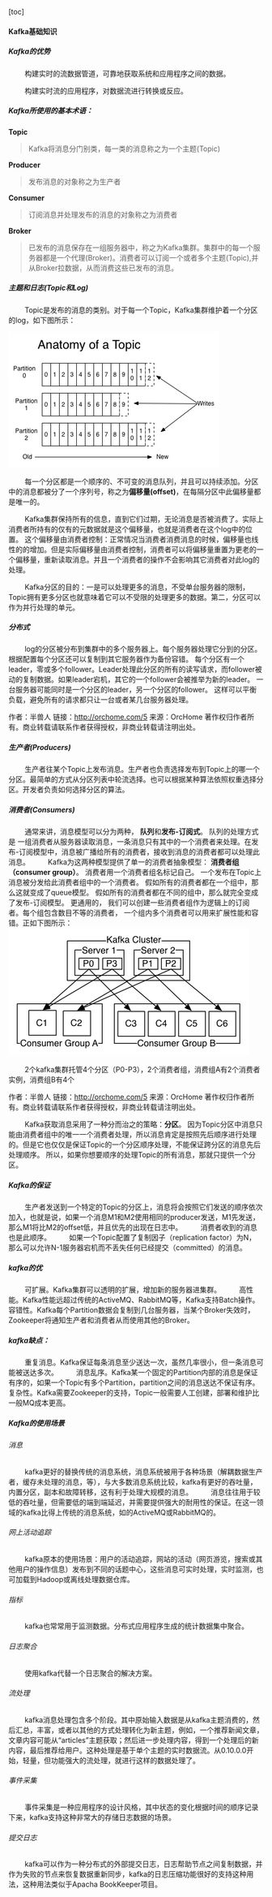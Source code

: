 [toc]

#### Kafka基础知识

##### Kafka的优势


&nbsp;　　构建实时的流数据管道，可靠地获取系统和应用程序之间的数据。

&nbsp;　　构建实时流的应用程序，对数据流进行转换或反应。


##### Kafka所使用的基本术语：

**Topic**

> Kafka将消息分门别类，每一类的消息称之为一个主题\(Topic\)

**Producer**

> 发布消息的对象称之为生产者

**Consumer**

> 订阅消息并处理发布的消息的对象称之为消费者

**Broker**

> 已发布的消息保存在一组服务器中，称之为Kafka集群。集群中的每一个服务器都是一个代理\(Broker\)。消费者可以订阅一个或者多个主题\(Topic\),并从Broker拉数据，从而消费这些已发布的消息。

##### 主题和日志\(Topic和Log\)

&nbsp;　　Topic是发布的消息的类别。对于每一个Topic，Kafka集群维护着一个分区的log，如下图所示：

![](/bigdata/kafka/img/topic1.png)


&nbsp;　　每一个分区都是一个顺序的、不可变的消息队列，并且可以持续添加。分区中的消息都被分了一个序列号，称之为**偏移量\(offset\)**，在每隔分区中此偏移量都是唯一的。

&nbsp;　　Kafka集群保持所有的信息，直到它们过期，无论消息是否被消费了。实际上消费者所持有的仅有的元数据就是这个偏移量，也就是消费者在这个log中的位置。 这个偏移量由消费者控制：正常情况当消费者消费消息的时候，偏移量也线性的的增加。但是实际偏移量由消费者控制，消费者可以将偏移量重置为更老的一个偏移量，重新读取消息。并且一个消费者的操作不会影响其它消费者对此log的处理。

&nbsp;　　Kafka分区的目的：一是可以处理更多的消息，不受单台服务器的限制，Topic拥有更多分区也就意味着它可以不受限的处理更多的数据。第二，分区可以作为并行处理的单元。

##### 分布式
&nbsp;　　log的分区被分布到集群中的多个服务器上。每个服务器处理它分到的分区。 根据配置每个分区还可以复制到其它服务器作为备份容错。 每个分区有一个leader，零或多个follower。Leader处理此分区的所有的读写请求，而follower被动的复制数据。如果leader宕机，其它的一个follower会被推举为新的leader。 一台服务器可能同时是一个分区的leader，另一个分区的follower。 这样可以平衡负载，避免所有的请求都只让一台或者某几台服务器处理。

作者：半兽人
链接：http://orchome.com/5
来源：OrcHome
著作权归作者所有。商业转载请联系作者获得授权，非商业转载请注明出处。

##### 生产者(Producers)
&nbsp;　　生产者往某个Topic上发布消息。生产者也负责选择发布到Topic上的哪一个分区。最简单的方式从分区列表中轮流选择。也可以根据某种算法依照权重选择分区。开发者负责如何选择分区的算法。


##### 消费者(Consumers)

&nbsp;　　通常来讲，消息模型可以分为两种， **队列**和**发布-订阅式**。 队列的处理方式是 一组消费者从服务器读取消息，一条消息只有其中的一个消费者来处理。在发布-订阅模型中，消息被广播给所有的消费者，接收到消息的消费者都可以处理此消息。
&nbsp;　　Kafka为这两种模型提供了单一的消费者抽象模型： **消费者组 （consumer group）**。 消费者用一个消费者组名标记自己。 一个发布在Topic上消息被分发给此消费者组中的一个消费者。 假如所有的消费者都在一个组中，那么这就变成了queue模型。 假如所有的消费者都在不同的组中，那么就完全变成了发布-订阅模型。 更通用的， 我们可以创建一些消费者组作为逻辑上的订阅者。每个组包含数目不等的消费者， 一个组内多个消费者可以用来扩展性能和容错。正如下图所示：
![](./img/kafkacluster.png)

&nbsp;　　2个kafka集群托管4个分区（P0-P3），2个消费者组，消费组A有2个消费者实例，消费组B有4个


作者：半兽人
链接：http://orchome.com/5
来源：OrcHome
著作权归作者所有。商业转载请联系作者获得授权，非商业转载请注明出处。

&nbsp;　　Kafka获取消息采用了一种分而治之的策略：**分区**。 因为Topic分区中消息只能由消费者组中的唯一一个消费者处理，所以消息肯定是按照先后顺序进行处理的。但是它也仅仅是保证Topic的一个分区顺序处理，不能保证跨分区的消息先后处理顺序。 所以，如果你想要顺序的处理Topic的所有消息，那就只提供一个分区。

##### Kafka的保证

&nbsp;　　生产者发送到一个特定的Topic的分区上，消息将会按照它们发送的顺序依次加入，也就是说，如果一个消息M1和M2使用相同的producer发送，M1先发送，那么M1将比M2的offset低，并且优先的出现在日志中。
&nbsp;　　消费者收到的消息也是此顺序。
&nbsp;　　如果一个Topic配置了复制因子（replication factor）为N， 那么可以允许N-1服务器宕机而不丢失任何已经提交（committed）的消息。


##### kafka的优
&nbsp;　　可扩展。Kafka集群可以透明的扩展，增加新的服务器进集群。
&nbsp;　　高性能。Kafka性能远超过传统的ActiveMQ、RabbitMQ等，Kafka支持Batch操作。
&nbsp;　　容错性。Kafka每个Partition数据会复制到几台服务器，当某个Broker失效时，Zookeeper将通知生产者和消费者从而使用其他的Broker。

##### kafka缺点：

&nbsp;　　重复消息。Kafka保证每条消息至少送达一次，虽然几率很小，但一条消息可能被送达多次。
&nbsp;　　消息乱序。Kafka某一个固定的Partition内部的消息是保证有序的，如果一个Topic有多个Partition，partition之间的消息送达不保证有序。
&nbsp;　　复杂性。Kafka需要Zookeeper的支持，Topic一般需要人工创建，部署和维护比一般MQ成本更高。


##### Kafka的使用场景

###### 消息

&nbsp;　　kafka更好的替换传统的消息系统，消息系统被用于各种场景（解耦数据生产者，缓存未处理的消息，等），与大多数消息系统比较，kafka有更好的吞吐量，内置分区，副本和故障转移，这有利于处理大规模的消息。
&nbsp;　　消息往往用于较低的吞吐量，但需要低的端到端延迟，并需要提供强大的耐用性的保证。在这一领域的kafka比得上传统的消息系统，如的ActiveMQ或RabbitMQ的。
###### 网上活动追踪

&nbsp;　　kafka原本的使用场景：用户的活动追踪，网站的活动（网页游览，搜索或其他用户的操作信息）发布到不同的话题中心，这些消息可实时处理，实时监测，也可加载到Hadoop或离线处理数据仓库。


###### 指标
&nbsp;　　kafka也常常用于监测数据。分布式应用程序生成的统计数据集中聚合。

###### 日志聚合
&nbsp;　　使用kafka代替一个日志聚合的解决方案。

###### 流处理
&nbsp;　　kafka消息处理包含多个阶段。其中原始输入数据是从kafka主题消费的，然后汇总，丰富，或者以其他的方式处理转化为新主题，例如，一个推荐新闻文章，文章内容可能从“articles”主题获取；然后进一步处理内容，得到一个处理后的新内容，最后推荐给用户。这种处理是基于单个主题的实时数据流。从0.10.0.0开始，轻量，但功能强大的流处理，就进行这样的数据处理了。

###### 事件采集
&nbsp;　　事件采集是一种应用程序的设计风格，其中状态的变化根据时间的顺序记录下来，kafka支持这种非常大的存储日志数据的场景。

###### 提交日志
&nbsp;　　kafka可以作为一种分布式的外部提交日志，日志帮助节点之间复制数据，并作为失败的节点来恢复数据重新同步，kafka的日志压缩功能很好的支持这种用法，这种用法类似于Apacha BookKeeper项目。
